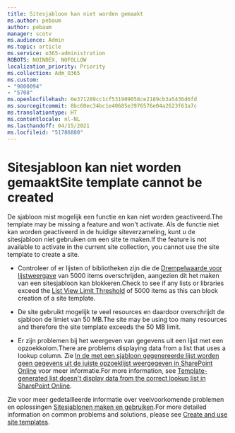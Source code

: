 ```yaml
---
title: Sitesjabloon kan niet worden gemaakt
ms.author: pebaum
author: pebaum
manager: scotv
ms.audience: Admin
ms.topic: article
ms.service: o365-administration
ROBOTS: NOINDEX, NOFOLLOW
localization_priority: Priority
ms.collection: Adm_O365
ms.custom:
- "9000094"
- "5708"
ms.openlocfilehash: 0e371289cc1cf531909058ce2189cb3a5436d6fd
ms.sourcegitcommit: 8bc60ec34bc1e40685e3976576e04a2623f63a7c
ms.translationtype: HT
ms.contentlocale: nl-NL
ms.lasthandoff: 04/15/2021
ms.locfileid: "51786880"
---
```

# <a name="site-template-cannot-be-created"></a><span data-ttu-id="1219f-102">Sitesjabloon kan niet worden gemaakt</span><span class="sxs-lookup"><span data-stu-id="1219f-102">Site template cannot be created</span></span>

<span data-ttu-id="1219f-103">De sjabloon mist mogelijk een functie en kan niet worden geactiveerd.</span><span class="sxs-lookup"><span data-stu-id="1219f-103">The template may be missing a feature and won't activate.</span></span> <span data-ttu-id="1219f-104">Als de functie niet kan worden geactiveerd in de huidige siteverzameling, kunt u de sitesjabloon niet gebruiken om een site te maken.</span><span class="sxs-lookup"><span data-stu-id="1219f-104">If the feature is not available to activate in the current site collection, you cannot use the site template to create a site.</span></span>

- <span data-ttu-id="1219f-105">Controleer of er lijsten of bibliotheken zijn die de [Drempelwaarde voor lijstweergave](https://support.office.com/article/Manage-large-lists-and-libraries-in-SharePoint-B8588DAE-9387-48C2-9248-C24122F07C59) van 5000 items overschrijden, aangezien dit het maken van een sitesjabloon kan blokkeren.</span><span class="sxs-lookup"><span data-stu-id="1219f-105">Check to see if any lists or libraries exceed the [List View Limit Threshold](https://support.office.com/article/Manage-large-lists-and-libraries-in-SharePoint-B8588DAE-9387-48C2-9248-C24122F07C59) of 5000 items as this can block creation of a site template.</span></span>

- <span data-ttu-id="1219f-106">De site gebruikt mogelijk te veel resources en daardoor overschrijdt de sjabloon de limiet van 50 MB.</span><span class="sxs-lookup"><span data-stu-id="1219f-106">The site may be using too many resources and therefore the site template exceeds the 50 MB limit.</span></span>

- <span data-ttu-id="1219f-107">Er zijn problemen bij het weergeven van gegevens uit een lijst met een opzoekkolom.</span><span class="sxs-lookup"><span data-stu-id="1219f-107">There are problems displaying data from a list that uses a lookup column.</span></span> <span data-ttu-id="1219f-108">Zie [In de met een sjabloon gegenereerde lijst worden geen gegevens uit de juiste opzoeklijst weergegeven in SharePoint Online](https://docs.microsoft.com/sharepoint/support/lists-and-libraries/template-generated-list-incorrect-data) voor meer informatie.</span><span class="sxs-lookup"><span data-stu-id="1219f-108">For more information, see [Template-generated list doesn't display data from the correct lookup list in SharePoint Online](https://docs.microsoft.com/sharepoint/support/lists-and-libraries/template-generated-list-incorrect-data).</span></span>

<span data-ttu-id="1219f-109">Zie voor meer gedetailleerde informatie over veelvoorkomende problemen en oplossingen [Sitesjablonen maken en gebruiken](https://support.office.com/article/Create-and-use-site-templates-60371B0F-00E0-4C49-A844-34759EBDD989).</span><span class="sxs-lookup"><span data-stu-id="1219f-109">For more detailed information on common problems and solutions, please see [Create and use site templates](https://support.office.com/article/Create-and-use-site-templates-60371B0F-00E0-4C49-A844-34759EBDD989).</span></span>
